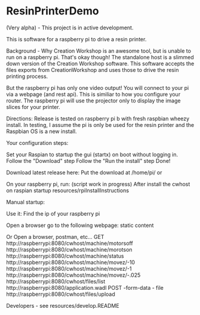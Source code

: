 ResinPrinterDemo
================

(Very alpha) - This project is in active development.  

This is software for a raspberry pi to drive a resin printer.

Background - Why
Creation Workshop is an awesome tool, but is unable to run on a raspberry pi.  That's okay though!  The standalone host is a slimmed down version of the Creation Workshop software.  This software accepts the files exports from CreationWorkshop and uses those to drive the resin printing process.

But the raspberry pi has only one video output!
You will connect to your pi via a webpage (and rest api).  This is similiar to how you configure your router.   The raspberry pi will use the projector only to display the image slices for your printer.

Directions:
Release is tested on raspberry pi b with fresh raspbian wheezy install.  In testing, I assume the pi is only be used for the resin printer and the Raspbian OS is a new install.  

Your configuration steps:

Set your Raspian to startup the gui (startx) on boot without logging in.
Follow the "Download" step
Follow the "Run the install" step
Done!

Download latest release here:
<release>
Put the download at /home/pi/ or 

On your raspberry pi, run:
(script work in progress)
After install the cwhost on raspian startup
resources/rpiInstallInstructions

Manual startup:


Use it:
Find the ip of your raspberry pi

Open a browser go to the following webpage:
<needs webclient> static content

Or 
Open a browser, postman, etc...
GET
http://raspberrypi:8080/cwhost/machine/motorsoff
http://raspberrypi:8080/cwhost/machine/morotson
http://raspberrypi:8080/cwhost/machine/status
http://raspberrypi:8080/cwhost/machine/movez/-10
http://raspberrypi:8080/cwhost/machine/movez/-1
http://raspberrypi:8080/cwhost/machine/movez/-.025
http://raspberrypi:8080/cwhost/files/list
http://raspberrypi:8080/application.wadl
POST -form-data - file
http://raspberrypi:8080/cwhost/files/upload

Developers - see resources/develop.README
